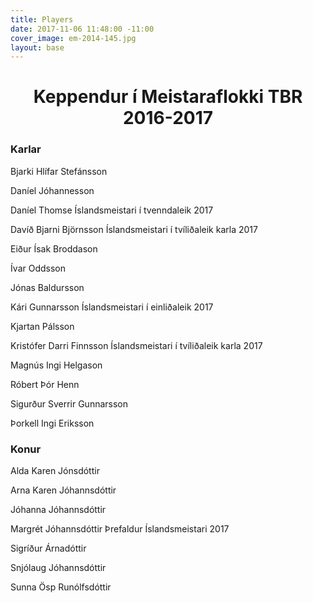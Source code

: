 ```yaml
---
title: Players
date: 2017-11-06 11:48:00 -11:00
cover_image: em-2014-145.jpg
layout: base
---
```


<head>
	<link href='http://fonts.googleapis.com/css?family=Lobster' rel='stylesheet' type='text/css'>
</head>
<body>
	<h1 class="board_text" align="center">Keppendur í Meistaraflokki TBR 2016-2017</h1>
	<section class="long_text">
		<h3 class="board_text" id="dividerLine"><span>Karlar</span></h3>
		<p>Bjarki Hlífar Stefánsson</p>
		<p>Daníel Jóhannesson </p>
		<p><i class="fa fa-trophy"></i> Daníel Thomse <i class="fa fa-arrow-right"></i> Íslandsmeistari í tvenndaleik 2017</p>
		<p><i class="fa fa-trophy"></i> Davíð Bjarni Björnsson <i class="fa fa-arrow-right"></i> Íslandsmeistari í tvíliðaleik karla 2017</p>
		<p>Eiður Ísak Broddason</p>
		<p>Ívar Oddsson</p>
		<p>Jónas Baldursson</p>
		<p><i class="fa fa-trophy"></i> Kári Gunnarsson <i class="fa fa-arrow-right"></i> Íslandsmeistari í einliðaleik 2017</p>
		<p>Kjartan Pálsson</p>
		<p><i class="fa fa-trophy"></i> Kristófer Darri Finnsson <i class="fa fa-arrow-right"></i> Íslandsmeistari í tvíliðaleik karla 2017</p>
		<p>Magnús Ingi Helgason</p>
		<p>Róbert Þór Henn</p>
		<p>Sigurður Sverrir Gunnarsson</p>
		<p>Þorkell Ingi Eriksson</p>
		<h3 class="board_text" id="dividerLine"><span>Konur</span></h3>
		<p>Alda Karen Jónsdóttir</p>
		<p>Arna Karen Jóhannsdóttir</p>
		<p>Jóhanna Jóhannsdóttir</p>
		<p><i class="fa fa-trophy"></i><i class="fa fa-trophy"></i><i class="fa fa-trophy"></i>  Margrét Jóhannsdóttir <i class="fa fa-arrow-right"></i> Þrefaldur Íslandsmeistari 2017</p>
		<p>Sigríður Árnadóttir</p>
		<p>Snjólaug Jóhannsdóttir</p>
		<p>Sunna Ösp Runólfsdóttir</p>
	</section>
</body>
